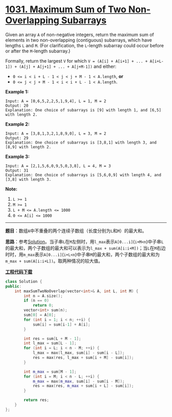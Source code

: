 # [1031. Maximum Sum of Two Non-Overlapping Subarrays](https://leetcode.com/problems/maximum-sum-of-two-non-overlapping-subarrays/)

Given an array `A` of non-negative integers, return the maximum sum of elements in two non-overlapping (contiguous) subarrays, which have lengths `L` and `M`.  (For clarification, the `L`-length subarray could occur before or after the `M`-length subarray.)

Formally, return the largest `V` for which `V = (A[i] + A[i+1] + ... + A[i+L-1]) + (A[j] + A[j+1] + ... + A[j+M-1])` and either:

- `0 <= i < i + L - 1 < j < j + M - 1 < A.length`, **or**
- `0 <= j < j + M - 1 < i < i + L - 1 < A.length`.

**Example 1:**

```
Input: A = [0,6,5,2,2,5,1,9,4], L = 1, M = 2
Output: 20
Explanation: One choice of subarrays is [9] with length 1, and [6,5] with length 2.
```

**Example 2:**

```
Input: A = [3,8,1,3,2,1,8,9,0], L = 3, M = 2
Output: 29
Explanation: One choice of subarrays is [3,8,1] with length 3, and [8,9] with length 2.
```

**Example 3:**

```
Input: A = [2,1,5,6,0,9,5,0,3,8], L = 4, M = 3
Output: 31
Explanation: One choice of subarrays is [5,6,0,9] with length 4, and [3,8] with length 3.
```

**Note:**

1. `L >= 1`
2. `M >= 1`
3. `L + M <= A.length <= 1000`
4. `0 <= A[i] <= 1000`

-----

**题目**：数组`A`中不重叠的两个连续子数组（长度分别为`L`和`M`）的最大和。

**思路**：参考[Solution](https://leetcode.com/problems/maximum-sum-of-two-non-overlapping-subarrays/discuss/278251/JavaC%2B%2BPython-Solution)。当子串`L`在`M`左侧时，用`l_max`表示`A[0...i]`(`i+M<n`)中子串`L`的最大和，两个子数组的最大和可以表示为`l_max + sum(A[i:i+M])`；当`L`在`M`右边时时，用`m_max`表示`A[0...i]`(`i+L<n`)中子串`M`的最大和，两个子数组的最大和为`m_max + sum(A[i:i+L])`。取两种情况的较大值。

[**工程代码下载**](https://github.com/shenkh/leetcode)

```cpp
class Solution {
public:
    int maxSumTwoNoOverlap(vector<int>& A, int L, int M) {
        int n = A.size();
        if (n == 0)
            return 0;
        vector<int> sum(n);
        sum[0] = A[0];
        for (int i = 1; i < n; ++i) {
            sum[i] = sum[i-1] + A[i];
        }

        int res = sum[L + M - 1];
        int l_max = sum[L - 1];
        for (int i = L; i < n - M; ++i) {
            l_max = max(l_max, sum[i] - sum[i - L]);
            res = max(res, l_max + sum[i + M] - sum[i]);
        }

        int m_max = sum[M - 1];
        for (int i = M; i < n - L; ++i) {
            m_max = max(m_max, sum[i] - sum[i - M]);
            res = max(res, m_max + sum[i + L] - sum[i]);
        }

        return res;
    }
};
```
